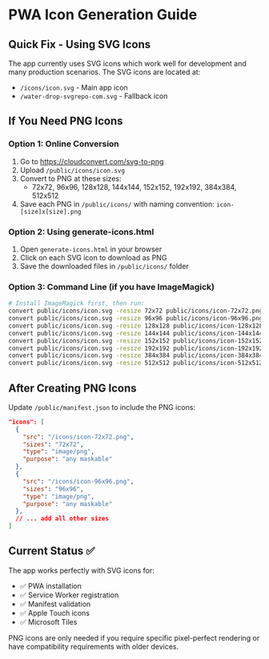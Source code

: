 # PWA Icon Generation Guide

## Quick Fix - Using SVG Icons
The app currently uses SVG icons which work well for development and many production scenarios. The SVG icons are located at:
- `/icons/icon.svg` - Main app icon
- `/water-drop-svgrepo-com.svg` - Fallback icon

## If You Need PNG Icons

### Option 1: Online Conversion
1. Go to https://cloudconvert.com/svg-to-png
2. Upload `/public/icons/icon.svg`
3. Convert to PNG at these sizes:
   - 72x72, 96x96, 128x128, 144x144, 152x152, 192x192, 384x384, 512x512
4. Save each PNG in `/public/icons/` with naming convention: `icon-[size]x[size].png`

### Option 2: Using generate-icons.html
1. Open `generate-icons.html` in your browser
2. Click on each SVG icon to download as PNG
3. Save the downloaded files in `/public/icons/` folder

### Option 3: Command Line (if you have ImageMagick)
```bash
# Install ImageMagick first, then run:
convert public/icons/icon.svg -resize 72x72 public/icons/icon-72x72.png
convert public/icons/icon.svg -resize 96x96 public/icons/icon-96x96.png
convert public/icons/icon.svg -resize 128x128 public/icons/icon-128x128.png
convert public/icons/icon.svg -resize 144x144 public/icons/icon-144x144.png
convert public/icons/icon.svg -resize 152x152 public/icons/icon-152x152.png
convert public/icons/icon.svg -resize 192x192 public/icons/icon-192x192.png
convert public/icons/icon.svg -resize 384x384 public/icons/icon-384x384.png
convert public/icons/icon.svg -resize 512x512 public/icons/icon-512x512.png
```

## After Creating PNG Icons

Update `/public/manifest.json` to include the PNG icons:

```json
"icons": [
  {
    "src": "/icons/icon-72x72.png",
    "sizes": "72x72",
    "type": "image/png",
    "purpose": "any maskable"
  },
  {
    "src": "/icons/icon-96x96.png", 
    "sizes": "96x96",
    "type": "image/png",
    "purpose": "any maskable"
  },
  // ... add all other sizes
]
```

## Current Status ✅

The app works perfectly with SVG icons for:
- ✅ PWA installation
- ✅ Service Worker registration  
- ✅ Manifest validation
- ✅ Apple Touch icons
- ✅ Microsoft Tiles

PNG icons are only needed if you require specific pixel-perfect rendering or have compatibility requirements with older devices.
